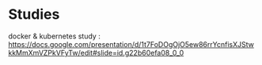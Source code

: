 # Studies

docker & kubernetes study : https://docs.google.com/presentation/d/1t7FoDOgOjO5ew86rrYcnfisXJStwkkMmXmVZPkVFyTw/edit#slide=id.g22b60efa08_0_0
